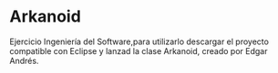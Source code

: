 # Arkanoid
Ejercicio Ingeniería del Software,para utilizarlo descargar el proyecto compatible con Eclipse y lanzad la clase Arkanoid,
creado por Edgar Andrés.
